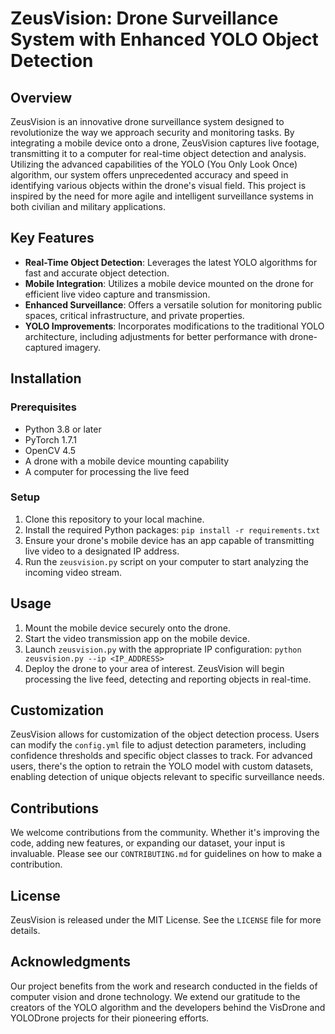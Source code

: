 # ZeusVision: Drone Surveillance System with Enhanced YOLO Object Detection

## Overview

ZeusVision is an innovative drone surveillance system designed to revolutionize the way we approach security and monitoring tasks. By integrating a mobile device onto a drone, ZeusVision captures live footage, transmitting it to a computer for real-time object detection and analysis. Utilizing the advanced capabilities of the YOLO (You Only Look Once) algorithm, our system offers unprecedented accuracy and speed in identifying various objects within the drone's visual field. This project is inspired by the need for more agile and intelligent surveillance systems in both civilian and military applications.

## Key Features

- **Real-Time Object Detection**: Leverages the latest YOLO algorithms for fast and accurate object detection.
- **Mobile Integration**: Utilizes a mobile device mounted on the drone for efficient live video capture and transmission.
- **Enhanced Surveillance**: Offers a versatile solution for monitoring public spaces, critical infrastructure, and private properties.
- **YOLO Improvements**: Incorporates modifications to the traditional YOLO architecture, including adjustments for better performance with drone-captured imagery.

## Installation

### Prerequisites

- Python 3.8 or later
- PyTorch 1.7.1
- OpenCV 4.5
- A drone with a mobile device mounting capability
- A computer for processing the live feed

### Setup

1. Clone this repository to your local machine.
2. Install the required Python packages: `pip install -r requirements.txt`
3. Ensure your drone's mobile device has an app capable of transmitting live video to a designated IP address.
4. Run the `zeusvision.py` script on your computer to start analyzing the incoming video stream.

## Usage

1. Mount the mobile device securely onto the drone.
2. Start the video transmission app on the mobile device.
3. Launch `zeusvision.py` with the appropriate IP configuration: `python zeusvision.py --ip <IP_ADDRESS>`
4. Deploy the drone to your area of interest. ZeusVision will begin processing the live feed, detecting and reporting objects in real-time.

## Customization

ZeusVision allows for customization of the object detection process. Users can modify the `config.yml` file to adjust detection parameters, including confidence thresholds and specific object classes to track. For advanced users, there's the option to retrain the YOLO model with custom datasets, enabling detection of unique objects relevant to specific surveillance needs.

## Contributions

We welcome contributions from the community. Whether it's improving the code, adding new features, or expanding our dataset, your input is invaluable. Please see our `CONTRIBUTING.md` for guidelines on how to make a contribution.

## License

ZeusVision is released under the MIT License. See the `LICENSE` file for more details.

## Acknowledgments

Our project benefits from the work and research conducted in the fields of computer vision and drone technology. We extend our gratitude to the creators of the YOLO algorithm and the developers behind the VisDrone and YOLODrone projects for their pioneering efforts.

